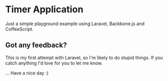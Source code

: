 # Timer Application
Just a simple playground example using Laravel, Backbone.js and CoffeeScript.

## Got any feedback?
This is my first attempt with Laravel, so I'm likely to do stupid things. If you catch anything I'd love for you to let me know.

… Have a nice day :)